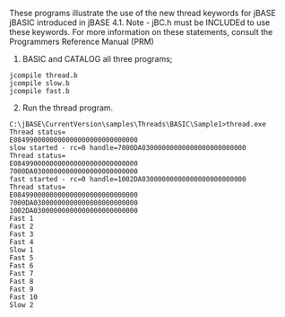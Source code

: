 These programs illustrate the use of the new thread keywords for
jBASE jBASIC introduced in jBASE 4.1. Note - jBC.h must be INCLUDEd
to use these keywords. For more information on these statements,
consult the Programmers Reference Manual (PRM)

1. BASIC and CATALOG all three programs;

```
jcompile thread.b
jcompile slow.b
jcompile fast.b
```

2. Run the thread program.

```
C:\jBASE\CurrentVersion\samples\Threads\BASIC\Sample1>thread.exe
Thread status=
E0849900000000000000000000000000
slow started - rc=0 handle=7000DA03000000000000000000000000
Thread status=
E0849900000000000000000000000000
7000DA03000000000000000000000000
fast started - rc=0 handle=1002DA03000000000000000000000000
Thread status=
E0849900000000000000000000000000
7000DA03000000000000000000000000
1002DA03000000000000000000000000
Fast 1
Fast 2
Fast 3
Fast 4
Slow 1
Fast 5
Fast 6
Fast 7
Fast 8
Fast 9
Fast 10
Slow 2
```
